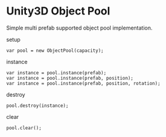 # Unity3D Object Pool

Simple multi prefab supported object pool implementation.

setup

	var pool = new ObjectPool(capacity);

instance 

	var instance = pool.instance(prefab);
	var instance = pool.instance(prefab, position);
	var instance = pool.instance(prefab, position, rotation);
	
destroy

	pool.destroy(instance);

clear

	pool.clear();

